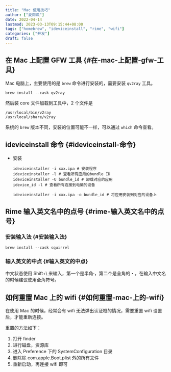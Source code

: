 ```yaml
---
title: "Mac 使用技巧"
author: ["夏南瓜"]
date: 2022-04-14
lastmod: 2023-03-13T09:15:44+08:00
tags: ["homebrew", "ideviceinstall", "rime", "wifi"]
categories: ["开发"]
draft: false
---
```


## 在 Mac 上配置 GFW 工具 {#在-mac-上配置-gfw-工具}

Mac 电脑上，主要使用的是 `brew` 命令进行安装的，需要安装 `qv2ray` 工具。

```shell
brew install --cask qv2ray
```

然后装 core 文件加载到工具中，2 个文件是

```text
/usr/local/bin/v2ray
/usr/local/share/v2ray
```

系统的 `brew` 版本不同，安装的位置可能不一样，可以通过 `which` 命令查看。


## ideviceinstall 命令 {#ideviceinstall-命令}

-   安装
    ```shell
    ideviceinstaller -i xxx.ipa # 安装程序
    ideviceinstaller -l # 查看所有应用的bundle ID
    ideviceinstaller -U bundle_id # 卸载对应的应用
    idevice_id -l # 查看所有连接到电脑的设备

    ideviceinstaller -i xxx.ipa -o bundle_id # 将应用安装到对应的设备上
    ```


## Rime 输入英文名中的点号 {#rime-输入英文名中的点号}


### 安装输入法 {#安装输入法}

```shell
brew install --cask squirrel
```


### 输入英文的中点 {#输入英文的中点}

中文状态使用 Shift+\\ 来输入，第一个是半角·，第二个是全角的・，在输入中文名的时候建议使用全角符号。


## 如何重置 Mac 上的 wifi {#如何重置-mac-上的-wifi}

在使用 Mac 的时候，经常会有 wifi 无法弹出认证框的情况，需要重置 wifi 设置后，才能重新连接。

重置的方法如下：

1.  打开 finder
2.  进行磁盘，资源库
3.  进入 Preference 下的 SystemConfiguration 目录
4.  删除除 com.apple.Boot.plist 外的所有文件
5.  重新启动，再连接 wifi 即可
